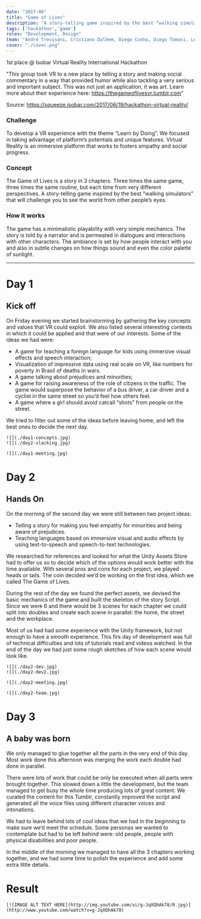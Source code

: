 ```yaml
---
date: "2017-06"
title: "Game of Lives"
description: "A story-telling game inspired by the best “walking simulators” that will challenge you to see the world from other people’s eyes."
tags: ['hackathon','game']
roles: "Development, Design"
team: "André Trevisani, Cristiano Dalbem, Diego Cunha, Diego Tomasi, Leonardo Schenfeld, Victória Aiello"
cover: "./cover.png"
---
```


1st place @ Isobar Virtual Reality International Hackathon

"This group took VR to a new place by telling a story and making social commentary in a way that provided humor while also tackling a very serious and important subject. This was not just an application, it was art. Learn more about their experience here: https://thegameoflivesvr.tumblr.com"

Source: https://squeeze.isobar.com/2017/06/19/hackathon-virtual-reality/


### Challenge

To develop a VR experience with the theme “Learn by Doing”. We focused in taking advantage of platform’s potentials and unique features. Virtual Reality is an immersive platform that works to fosters empathy and social progress.

### Concept

The Game of Lives is a story in 3 chapters. Three times the same game, three times the same routine, but each time from very different perspectives. A story-telling game inspired by the best “walking simulators” that will challenge you to see the world from other people’s eyes.

### How it works
The game has a minimalistic playability with very simple mechanics. The story is told by a narrator and is permeated in dialogues and interactions with other characters. The ambiance is set by how people interact with you and also in subtle changes on how things sound and even the color palette of sunlight.


---

# Day 1
## Kick off

On Friday evening we started brainstorming by gathering the key concepts and values that VR could exploit. We also listed several interesting contexts in which it could be applied and that were of our interests. Some of the ideas we had were:

* A game for teaching a foreign language for kids using immersive visual effects and speech interaction;
* Visualization of impressive data using real scale on VR, like numbers for poverty in Brasil of deaths in wars.
* A game talking about prejudices and minorities;
* A game for raising awareness of the role of citizens in the traffic. The game would superpose the behavior of a bus driver, a car driver and a cyclist in the same street so you’d feel how others feel.
* A game where a girl should avoid catcall “shots” from people on the street.

We tried to filter out some of the ideas before leaving home, and left the best ones to decide the next day.

```grid|2
![](./day1-concepts.jpg)
![](./day2-slacking.jpg)
```

```grid|1
![](./day1-meeting.jpg)
```


# Day 2
## Hands On

On the morning of the second day we were still between two project ideas:

* Telling a story for making you feel empathy for minorities and being aware of prejudices.
* Teaching languages ​​based on immersive visual and audio effects by using text-to-speech and speech-to-text technologies.

We researched for references and looked for what the Unity Assets Store had to offer us so to decide which of the options would work better with the time available. With several pros and cons for each project, we played heads or tails. The coin decided we’d be working on the first idea, which we called The Game of Lives.

During the rest of the day we found the perfect assets, we devised the basic mechanics of the game and built the skeleton of the story Script. Since we were 6 and there would be 3 scenes for each chapter we could split into doubles and create each scene in parallel: the home, the street and the workplace.

Most of us had had some experience with the Unity framework, but not enough to have a smooth experience. This firs day of development was full of technical difficulties and lots of tutorials read and videos watched. In the end of the day we had just some rough sketches of how each scene would look like.

```grid|2
![](./day2-dev.jpg)
![](./day2-dev2.jpg)
```

```grid|1
![](./day2-meeting.jpg)
```

```grid|1
![](./day2-team.jpg)
```


# Day 3
## A baby was born

We only managed to glue together all the parts in the very end of this day. Most work done this afternoon was merging the work each double had done in parallel. 

There were lots of work that could be only be executed when all parts were brought together. This slowed down a little the development, but the team managed to get busy the whole time producing lots of great content. We curated the content for this Tumblr, constantly improved the script and generated all the voice files using different character voices and intonations.

We had to leave behind lots of cool ideas that we had in the beginning to make sure we’d meet the schedule. Some personas we wanted to contemplate but had to be left behind were: old people, people with physical disabilities and poor people.

In the middle of the morning we managed to have all the 3 chapters working together, and we had some time to polish the experience and add some extra little details.


# Result

```grid|1
[![IMAGE ALT TEXT HERE](http://img.youtube.com/vi/g-JqXQhAk78/0.jpg)](http://www.youtube.com/watch?v=g-JqXQhAk78)
```